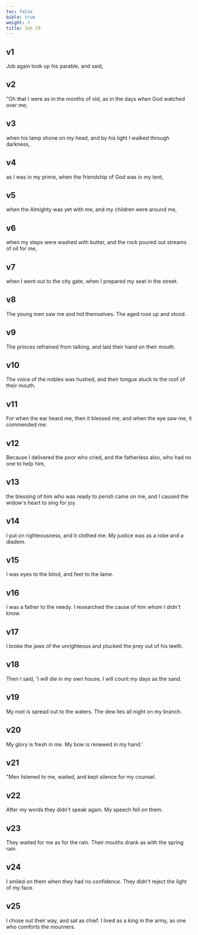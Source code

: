 ```yaml
---
toc: false
bible: true
weight: 3
title: Job 29
---
```




## v1 
Job again took up his parable, and said, 

## v2 
"Oh that I were as in the months of old, as in the days when God watched over me; 

## v3 
when his lamp shone on my head, and by his light I walked through darkness, 

## v4 
as I was in my prime, when the friendship of God was in my tent, 

## v5 
when the Almighty was yet with me, and my children were around me, 

## v6 
when my steps were washed with butter, and the rock poured out streams of oil for me, 

## v7 
when I went out to the city gate, when I prepared my seat in the street. 

## v8 
The young men saw me and hid themselves. The aged rose up and stood. 

## v9 
The princes refrained from talking, and laid their hand on their mouth. 

## v10 
The voice of the nobles was hushed, and their tongue stuck to the roof of their mouth. 

## v11 
For when the ear heard me, then it blessed me; and when the eye saw me, it commended me: 

## v12 
Because I delivered the poor who cried, and the fatherless also, who had no one to help him, 

## v13 
the blessing of him who was ready to perish came on me, and I caused the widow's heart to sing for joy. 

## v14 
I put on righteousness, and it clothed me. My justice was as a robe and a diadem. 

## v15 
I was eyes to the blind, and feet to the lame. 

## v16 
I was a father to the needy. I researched the cause of him whom I didn't know. 

## v17 
I broke the jaws of the unrighteous and plucked the prey out of his teeth. 

## v18 
Then I said, 'I will die in my own house, I will count my days as the sand. 

## v19 
My root is spread out to the waters. The dew lies all night on my branch. 

## v20 
My glory is fresh in me. My bow is renewed in my hand.' 

## v21 
"Men listened to me, waited, and kept silence for my counsel. 

## v22 
After my words they didn't speak again. My speech fell on them. 

## v23 
They waited for me as for the rain. Their mouths drank as with the spring rain. 

## v24 
I smiled on them when they had no confidence. They didn't reject the light of my face. 

## v25 
I chose out their way, and sat as chief. I lived as a king in the army, as one who comforts the mourners.
